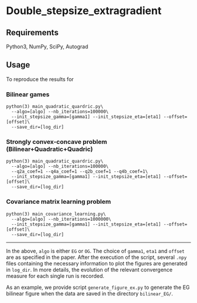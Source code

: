 # Double_stepsize_extragradient

## Requirements

Python3, NumPy, SciPy, Autograd

## Usage

To reproduce the results for

### Bilinear games

```
python(3) main_quadratic_quardric.py\
  --algo=[algo] --nb_iterations=100000\
  --init_stepsize_gamma=[gamma1] --init_stepsize_eta=[eta1] --offset=[offset]\
  --save_dir=[log_dir]
```

### Strongly convex-concave problem (Bilinear+Quadratic+Quadric)

```
python(3) main_quadratic_quardric.py\
  --algo=[algo] --nb_iterations=100000\
  --q2a_coef=1 --q4a_coef=1 --q2b_coef=1 --q4b_coef=1\
  --init_stepsize_gamma=[gamma1] --init_stepsize_eta=[eta1] --offset=[offset]\
  --save_dir=[log_dir]
```

### Covariance matrix learning problem

```
python(3) main_covariance_learning.py\
  --algo=[algo] --nb_iterations=1000000\
  --init_stepsize_gamma=[gamma1] --init_stepsize_eta=[eta1] --offset=[offset]\
  --save_dir=[log_dir]
```

---
In the above, `algo` is either `EG` or `OG`.
The choice of `gamma1`, `eta1` and `offset` are as specified in the paper.
After the execution of the script, several `.npy` files containing the
necessary information to plot the figures are generated in `log_dir`.
In more details, the evolution of the relevant convergence measure for each
single run is recorded.

As an example, we provide script `generate_figure_ex.py` to generate
the EG bilinear figure when the data are saved in the directory `bilinear_EG/`.

